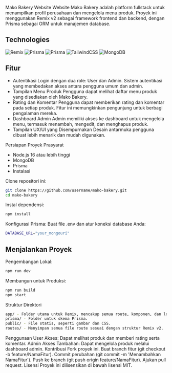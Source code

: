 Mako Bakery Website
Website Mako Bakery adalah platform fullstack untuk menampilkan profil perusahaan dan mengelola menu produk. Proyek ini menggunakan Remix v2 sebagai framework frontend dan backend, dengan Prisma sebagai ORM untuk manajemen database.
## Technologies

![Remix](https://img.shields.io/badge/remix-%23000.svg?style=for-the-badge&logo=remix&logoColor=white)
![Prisma](https://img.shields.io/badge/Prisma-3982CE?style=for-the-badge&logo=Prisma&logoColor=white)
![Prisma](https://img.shields.io/badge/Framer%20Motion-black?style=for-the-badge&logo=framer&logoColor=white)
![TailwindCSS](https://img.shields.io/badge/tailwindcss-%2338B2AC.svg?style=for-the-badge&logo=tailwind-css&logoColor=white) 
![MongoDB](https://img.shields.io/badge/MongoDB-%234ea94b.svg?style=for-the-badge&logo=mongodb&logoColor=white) 

## Fitur
- Autentikasi
Login dengan dua role: User dan Admin.
Sistem autentikasi yang membedakan akses antara pengguna umum dan admin.
- Tampilan Menu Produk
Pengguna dapat melihat daftar menu produk yang disediakan oleh Mako Bakery.
- Rating dan Komentar
Pengguna dapat memberikan rating dan komentar pada setiap produk. Fitur ini memungkinkan pengunjung untuk berbagi pengalaman mereka.
- Dashboard Admin
Admin memiliki akses ke dashboard untuk mengelola menu, termasuk menambah, mengedit, dan menghapus produk.
- Tampilan UX/UI yang Disempurnakan
Desain antarmuka pengguna dibuat lebih menarik dan mudah digunakan.

Persiapan Proyek
Prasyarat
- Node.js 16 atau lebih tinggi
- MongoDB
- Prisma
- Instalasi

Clone repositori ini:

```bash
git clone https://github.com/username/mako-bakery.git
cd mako-bakery
```
Instal dependensi:
```bash
npm install
```
Konfigurasi Prisma:
Buat file .env dan atur koneksi database Anda:
```bash
DATABASE_URL="your_mongouri"
```

## Menjalankan Proyek
Pengembangan Lokal:

```bash
npm run dev
```
Membangun untuk Produksi:
```bash
npm run build
npm start
```

Struktur Direktori
```bash
app/ - Folder utama untuk Remix, mencakup semua route, komponen, dan logika bisnis.
prisma/ - Folder untuk skema Prisma.
public/ - File statis, seperti gambar dan CSS.
routes/ - Menyimpan semua file route sesuai dengan struktur Remix v2.
```
Penggunaan
User
Akses: Dapat melihat produk dan memberi rating serta komentar.
Admin
Akses Tambahan: Dapat mengelola produk melalui dashboard admin.
Kontribusi
Fork proyek ini.
Buat branch fitur (git checkout -b feature/NamaFitur).
Commit perubahan (git commit -m 'Menambahkan NamaFitur').
Push ke branch (git push origin feature/NamaFitur).
Ajukan pull request.
Lisensi
Proyek ini dilisensikan di bawah lisensi MIT.
